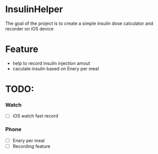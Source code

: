# InsulinHelper
The goal of the project is to create a simple insulin dose calculator and recorder on iOS device

# Feature

- help to record insulin injection amout
- caculate insulin based on Enery per meal

# TODO:
### Watch
- [ ] iOS watch fast record

### Phone
- [ ] Enery per meal
- [ ] Recording feature
